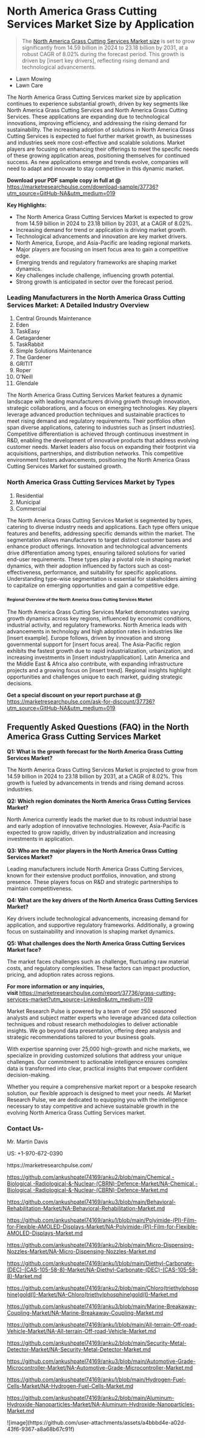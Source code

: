 <h1>North America Grass Cutting Services Market&nbsp;Size by Application</h1><blockquote><p>The <a href="https://marketresearchpulse.com/download-sample/37736?utm_source=GitHub-NA&amp;utm_medium=019">North America Grass Cutting Services Market size</a> is set to grow significantly from 14.59 billion in 2024 to 23.18 billion by 2031, at a robust CAGR of 8.02% during the forecast period. This growth is driven by [insert key drivers], reflecting rising demand and technological advancements.</p></blockquote><ul><li>Lawn Mowing<li> Lawn Care</li></ul><p>The North America Grass Cutting Services market size by application continues to experience substantial growth, driven by key segments like North America Grass Cutting Services and North America Grass Cutting Services. These applications are expanding due to technological innovations, improving efficiency, and addressing the rising demand for sustainability. The increasing adoption of solutions in North America Grass Cutting Services is expected to fuel further market growth, as businesses and industries seek more cost-effective and scalable solutions. Market players are focusing on enhancing their offerings to meet the specific needs of these growing application areas, positioning themselves for continued success. As new applications emerge and trends evolve, companies will need to adapt and innovate to stay competitive in this dynamic market.</p><p><strong>Download your PDF sample copy in full at @ </strong><a href="https://marketresearchpulse.com/download-sample/37736?utm_source=GitHub-NA&amp;utm_medium=019">https://marketresearchpulse.com/download-sample/37736?utm_source=GitHub-NA&amp;utm_medium=019</a></p><p><strong>Key Highlights: </strong></p><ul><li>The North America Grass Cutting Services Market is expected to grow from 14.59 billion in 2024 to 23.18 billion by 2031, at a CAGR of 8.02%.</li><li>Increasing demand for trend or application is driving market growth.</li><li>Technological advancements and innovation are key market drivers.</li><li>North America, Europe, and Asia-Pacific are leading regional markets.</li><li>Major players are focusing on insert focus area to gain a competitive edge.</li><li>Emerging trends and regulatory frameworks are shaping market dynamics.</li><li>Key challenges include challenge, influencing growth potential.</li><li>Strong growth is anticipated in sector over the forecast period.</li></ul><h3>Leading Manufacturers in the North America Grass Cutting Services Market: A Detailed Industry Overview</h3><ol><li>Central Grounds Maintenance</li><li>Eden</li><li>TaskEasy</li><li>Getagardener</li><li>TaskRabbit</li><li>Simple Solutions Maintenance</li><li>The Gardener</li><li>GRITIT</li><li>Roper</li><li>O'Neill</li><li>Glendale</li></ol><div class="flex max-w-full flex-col flex-grow"><div class="min-h-8 text-message flex w-full flex-col items-end gap-2 whitespace-normal break-words [.text-message+&amp;]:mt-5" dir="auto" data-message-author-role="assistant" data-message-id="fd8432e4-4910-450d-b182-61b7bfb0a01f" data-message-model-slug="gpt-4o"><div class="flex w-full flex-col gap-1 empty:hidden first:pt-[3px]"><div class="markdown prose w-full break-words dark:prose-invert light"><p>The North America Grass Cutting Services Market features a dynamic landscape with leading manufacturers driving growth through innovation, strategic collaborations, and a focus on emerging technologies. Key players leverage advanced production techniques and sustainable practices to meet rising demand and regulatory requirements. Their portfolios often span diverse applications, catering to industries such as [insert industries]. Competitive differentiation is achieved through continuous investment in R&amp;D, enabling the development of innovative products that address evolving customer needs. Market leaders also focus on expanding their footprint via acquisitions, partnerships, and distribution networks. This competitive environment fosters advancements, positioning the North America Grass Cutting Services Market for sustained growth.</p></div></div></div></div><h3>North America Grass Cutting Services Market by Types</h3><ol><li>Residential<li> Municipal<li> Commercial</li></ol><div class="flex max-w-full flex-col flex-grow"><div class="min-h-8 text-message flex w-full flex-col items-end gap-2 whitespace-normal break-words [.text-message+&amp;]:mt-5" dir="auto" data-message-author-role="assistant" data-message-id="084470be-0bb7-4664-bddf-5156b4f41249" data-message-model-slug="gpt-4o-mini"><div class="flex w-full flex-col gap-1 empty:hidden first:pt-[3px]"><div class="markdown prose w-full break-words dark:prose-invert light"><p>The North America Grass Cutting Services Market is segmented by types, catering to diverse industry needs and applications. Each type offers unique features and benefits, addressing specific demands within the market. The segmentation allows manufacturers to target distinct customer bases and enhance product offerings. Innovation and technological advancements drive differentiation among types, ensuring tailored solutions for varied end-user requirements. These types play a pivotal role in shaping market dynamics, with their adoption influenced by factors such as cost-effectiveness, performance, and suitability for specific applications. Understanding type-wise segmentation is essential for stakeholders aiming to capitalize on emerging opportunities and gain a competitive edge.</p></div></div></div></div><h3><span style="font-size: 11px;">Regional Overview of the North America Grass Cutting Services Market</span></h3><div class="flex max-w-full flex-col flex-grow"><div class="min-h-8 text-message flex w-full flex-col items-end gap-2 whitespace-normal break-words [.text-message+&amp;]:mt-5" dir="auto" data-message-author-role="assistant" data-message-id="e9038762-ce64-4e30-91c9-9bd413514231" data-message-model-slug="gpt-4o-mini"><div class="flex w-full flex-col gap-1 empty:hidden first:pt-[3px]"><div class="markdown prose w-full break-words dark:prose-invert light"><p>The North America Grass Cutting Services Market demonstrates varying growth dynamics across key regions, influenced by economic conditions, industrial activity, and regulatory frameworks. North America leads with advancements in technology and high adoption rates in industries like [insert example]. Europe follows, driven by innovation and strong governmental support for [insert focus area]. The Asia-Pacific region exhibits the fastest growth due to rapid industrialization, urbanization, and increasing investments in [insert industry/application]. Latin America and the Middle East &amp; Africa also contribute, with expanding infrastructure projects and a growing focus on [insert trend]. Regional insights highlight opportunities and challenges unique to each market, guiding strategic decisions.</p></div></div></div></div><p><strong>Get a special discount on your report purchase at @ </strong><a href="https://marketresearchpulse.com/ask-for-discount/37736?utm_source=GitHub-NA&amp;utm_medium=019">https://marketresearchpulse.com/ask-for-discount/37736?utm_source=GitHub-NA&amp;utm_medium=019</a></p><h2>Frequently Asked Questions (FAQ) in the North America Grass Cutting Services Market</h2><p><strong>Q1: What is the growth forecast for the North America Grass Cutting Services Market?</strong></p><p>The North America Grass Cutting Services Market is projected to grow from 14.59 billion in 2024 to 23.18 billion by 2031, at a CAGR of 8.02%. This growth is fueled by advancements in trends and rising demand across industries.</p><p><strong>Q2: Which region dominates the North America Grass Cutting Services Market?</strong></p><p>North America currently leads the market due to its robust industrial base and early adoption of innovative technologies. However, Asia-Pacific is expected to grow rapidly, driven by industrialization and increasing investments in application.</p><p><strong>Q3: Who are the major players in the North America Grass Cutting Services Market?</strong></p><p>Leading manufacturers include North America Grass Cutting Services, known for their extensive product portfolios, innovation, and strong presence. These players focus on R&amp;D and strategic partnerships to maintain competitiveness.</p><p><strong>Q4: What are the key drivers of the North America Grass Cutting Services Market?</strong></p><p>Key drivers include technological advancements, increasing demand for application, and supportive regulatory frameworks. Additionally, a growing focus on sustainability and innovation is shaping market dynamics.</p><p><strong>Q5: What challenges does the North America Grass Cutting Services Market face?</strong></p><p>The market faces challenges such as challenge, fluctuating raw material costs, and regulatory complexities. These factors can impact production, pricing, and adoption rates across regions.</p><p><strong>For more information or any inquiries, visit&nbsp;</strong><a href="https://marketresearchpulse.com/report/37736/grass-cutting-services-market?utm_source=Linkedin&utm_medium=019">https://marketresearchpulse.com/report/37736/grass-cutting-services-market?utm_source=Linkedin&utm_medium=019</a></p><p>Market Research Pulse is powered by a team of over 250 seasoned analysts and subject matter experts who leverage advanced data collection techniques and robust research methodologies to deliver actionable insights. We go beyond data presentation, offering deep analysis and strategic recommendations tailored to your business goals.</p><p>With expertise spanning over 25,000 high-growth and niche markets, we specialize in providing customized solutions that address your unique challenges. Our commitment to actionable intelligence ensures complex data is transformed into clear, practical insights that empower confident decision-making.</p><p>Whether you require a comprehensive market report or a bespoke research solution, our flexible approach is designed to meet your needs. At Market Research Pulse, we are dedicated to equipping you with the intelligence necessary to stay competitive and achieve sustainable growth in the evolving North America Grass Cutting Services market.</p><h3><strong>Contact Us-</strong></h3><p>Mr. Martin Davis</p><p>US: +1-970-672-0390</p><p>https://marketresearchpulse.com/</p><p><a href="https://github.com/ankushpatel74169/anku2/blob/main/Chemical,-Biological,-Radiological-&-Nuclear-(CBRN)-Defence-Market/NA-Chemical,-Biological,-Radiological-&-Nuclear-(CBRN)-Defence-Market.md">https://github.com/ankushpatel74169/anku2/blob/main/Chemical,-Biological,-Radiological-&-Nuclear-(CBRN)-Defence-Market/NA-Chemical,-Biological,-Radiological-&-Nuclear-(CBRN)-Defence-Market.md</a></p><p><a href="https://github.com/ankushpatel74169/anku3/blob/main/Behavioral-Rehabilitation-Market/NA-Behavioral-Rehabilitation-Market.md">https://github.com/ankushpatel74169/anku3/blob/main/Behavioral-Rehabilitation-Market/NA-Behavioral-Rehabilitation-Market.md</a></p><p><a href="https://github.com/ankushpatel74169/anku1/blob/main/Polyimide-(PI)-Film-for-Flexible-AMOLED-Displays-Market/NA-Polyimide-(PI)-Film-for-Flexible-AMOLED-Displays-Market.md">https://github.com/ankushpatel74169/anku1/blob/main/Polyimide-(PI)-Film-for-Flexible-AMOLED-Displays-Market/NA-Polyimide-(PI)-Film-for-Flexible-AMOLED-Displays-Market.md</a></p><p><a href="https://github.com/ankushpatel74169/anku2/blob/main/Micro-Dispensing-Nozzles-Market/NA-Micro-Dispensing-Nozzles-Market.md">https://github.com/ankushpatel74169/anku2/blob/main/Micro-Dispensing-Nozzles-Market/NA-Micro-Dispensing-Nozzles-Market.md</a></p><p><a href="https://github.com/ankushpatel74169/anku1/blob/main/Diethyl-Carbonate-(DEC)-(CAS-105-58-8)-Market/NA-Diethyl-Carbonate-(DEC)-(CAS-105-58-8)-Market.md">https://github.com/ankushpatel74169/anku1/blob/main/Diethyl-Carbonate-(DEC)-(CAS-105-58-8)-Market/NA-Diethyl-Carbonate-(DEC)-(CAS-105-58-8)-Market.md</a></p><p><a href="https://github.com/ankushpatel74169/anku2/blob/main/Chloro(triethylphosphine)gold(I)-Market/NA-Chloro(triethylphosphine)gold(I)-Market.md">https://github.com/ankushpatel74169/anku2/blob/main/Chloro(triethylphosphine)gold(I)-Market/NA-Chloro(triethylphosphine)gold(I)-Market.md</a></p><p><a href="https://github.com/ankushpatel74169/anku3/blob/main/Marine-Breakaway-Coupling-Market/NA-Marine-Breakaway-Coupling-Market.md">https://github.com/ankushpatel74169/anku3/blob/main/Marine-Breakaway-Coupling-Market/NA-Marine-Breakaway-Coupling-Market.md</a></p><p><a href="https://github.com/ankushpatel74169/anku1/blob/main/All-terrain-Off-road-Vehicle-Market/NA-All-terrain-Off-road-Vehicle-Market.md">https://github.com/ankushpatel74169/anku1/blob/main/All-terrain-Off-road-Vehicle-Market/NA-All-terrain-Off-road-Vehicle-Market.md</a></p><p><a href="https://github.com/ankushpatel74169/anku2/blob/main/Security-Metal-Detector-Market/NA-Security-Metal-Detector-Market.md">https://github.com/ankushpatel74169/anku2/blob/main/Security-Metal-Detector-Market/NA-Security-Metal-Detector-Market.md</a></p><p><a href="https://github.com/ankushpatel74169/anku3/blob/main/Automotive-Grade-Microcontroller-Market/NA-Automotive-Grade-Microcontroller-Market.md">https://github.com/ankushpatel74169/anku3/blob/main/Automotive-Grade-Microcontroller-Market/NA-Automotive-Grade-Microcontroller-Market.md</a></p><p><a href="https://github.com/ankushpatel74169/anku1/blob/main/Hydrogen-Fuel-Cells-Market/NA-Hydrogen-Fuel-Cells-Market.md">https://github.com/ankushpatel74169/anku1/blob/main/Hydrogen-Fuel-Cells-Market/NA-Hydrogen-Fuel-Cells-Market.md</a></p><p><a href="https://github.com/ankushpatel74169/anku2/blob/main/Aluminum-Hydroxide-Nanoparticles-Market/NA-Aluminum-Hydroxide-Nanoparticles-Market.md">https://github.com/ankushpatel74169/anku2/blob/main/Aluminum-Hydroxide-Nanoparticles-Market/NA-Aluminum-Hydroxide-Nanoparticles-Market.md</a></p>
![image](https://github.com/user-attachments/assets/a4bbbd4e-a02d-43f6-9367-a8a68b67c91f)
